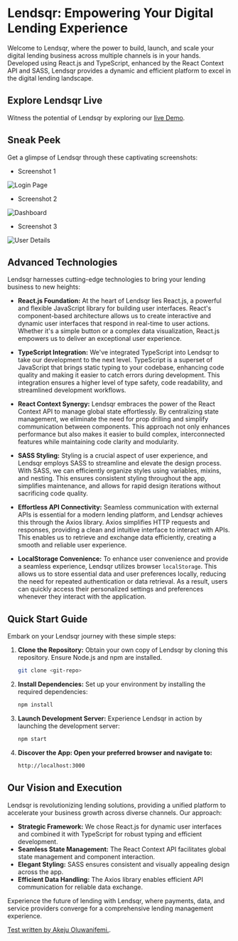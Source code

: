 # Lendsqr: Empowering Your Digital Lending Experience

Welcome to Lendsqr, where the power to build, launch, and scale your digital lending business across multiple channels is in your hands. Developed using React.js and TypeScript, enhanced by the React Context API and SASS, Lendsqr provides a dynamic and efficient platform to excel in the digital lending landscape.

## Explore Lendsqr Live

Witness the potential of Lendsqr by exploring our [live Demo](https://akeju-oluwanifemi-adeola-lendsqr-fe-test.vercel.app).

## Sneak Peek

Get a glimpse of Lendsqr through these captivating screenshots:

- Screenshot 1

![Login Page]([https://via.placeholder.com/468x300?text=App+Screenshot+Here](https://github.com/spyatmycode/lendsqr-fe-test/blob/master/src/assets/screenshots/Login.png))


- Screenshot 2


![Dashboard](https://via.placeholder.com/468x300?text=App+Screenshot+Here)


- Screenshot 3


![User Details](https://via.placeholder.com/468x300?text=App+Screenshot+Here)


## Advanced Technologies

Lendsqr harnesses cutting-edge technologies to bring your lending business to new heights:

- **React.js Foundation:** At the heart of Lendsqr lies React.js, a powerful and flexible JavaScript library for building user interfaces. React's component-based architecture allows us to create interactive and dynamic user interfaces that respond in real-time to user actions. Whether it's a simple button or a complex data visualization, React.js empowers us to deliver an exceptional user experience.

- **TypeScript Integration:** We've integrated TypeScript into Lendsqr to take our development to the next level. TypeScript is a superset of JavaScript that brings static typing to your codebase, enhancing code quality and making it easier to catch errors during development. This integration ensures a higher level of type safety, code readability, and streamlined development workflows.

- **React Context Synergy:** Lendsqr embraces the power of the React Context API to manage global state effortlessly. By centralizing state management, we eliminate the need for prop drilling and simplify communication between components. This approach not only enhances performance but also makes it easier to build complex, interconnected features while maintaining code clarity and modularity.

- **SASS Styling:** Styling is a crucial aspect of user experience, and Lendsqr employs SASS to streamline and elevate the design process. With SASS, we can efficiently organize styles using variables, mixins, and nesting. This ensures consistent styling throughout the app, simplifies maintenance, and allows for rapid design iterations without sacrificing code quality.

- **Effortless API Connectivity:** Seamless communication with external APIs is essential for a modern lending platform, and Lendsqr achieves this through the Axios library. Axios simplifies HTTP requests and responses, providing a clean and intuitive interface to interact with APIs. This enables us to retrieve and exchange data efficiently, creating a smooth and reliable user experience.

- **LocalStorage Convenience:** To enhance user convenience and provide a seamless experience, Lendsqr utilizes browser `localStorage`. This allows us to store essential data and user preferences locally, reducing the need for repeated authentication or data retrieval. As a result, users can quickly access their personalized settings and preferences whenever they interact with the application.
## Quick Start Guide

Embark on your Lendsqr journey with these simple steps:

1. **Clone the Repository:** Obtain your own copy of Lendsqr by cloning this repository. Ensure Node.js and npm are installed.

   ```bash
   git clone <git-repo>

2. **Install Dependencies:** Set up your environment by installing the required dependencies:
   ```bash
   npm install
3. **Launch Development Server:** Experience Lendsqr in action by launching the development server:
   ```bash
   npm start

4. **Discover the App: Open your preferred browser and navigate to:**
   ```bash
   http://localhost:3000

## Our Vision and Execution

Lendsqr is revolutionizing lending solutions, providing a unified platform to accelerate your business growth across diverse channels. Our approach:

- **Strategic Framework:** We chose React.js for dynamic user interfaces and combined it with TypeScript for robust typing and efficient development.
- **Seamless State Management:** The React Context API facilitates global state management and component interaction.
- **Elegant Styling:** SASS ensures consistent and visually appealing design across the app.
- **Efficient Data Handling:** The Axios library enables efficient API communication for reliable data exchange.

Experience the future of lending with Lendsqr, where payments, data, and service providers converge for a comprehensive lending management experience.

[Test written by Akeju Oluwanifemi.](https://akeju-oluwanifemi-adeola-lendsqr-fe-test.vercel.app).
